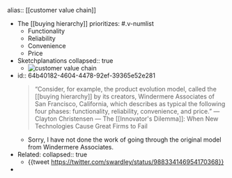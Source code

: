 alias:: [[customer value chain]]

- The [[buying hierarchy]] prioritizes: #.v-numlist
	- Functionality
	- Reliability
	- Convenience
	- Price
- Sketchplanations
  collapsed:: true
	- ![customer value chain](https://images.prismic.io/sketchplanations/4c5e559d-40c6-45e0-9c5b-3bcfbb57795f_161400892651.jpg)
- id:: 64b40182-4604-4478-92ef-39365e52e281
  > “Consider, for example, the product evolution model, called the [[buying hierarchy]] by its creators, Windermere Associates of San Francisco, California, which describes as typical the following four phases: functionality, reliability, convenience, and price.” —  Clayton Christensen — The [[Innovator's Dilemma]]: When New Technologies Cause Great Firms to Fail
	- Sorry, I have not done the work of going through the original model from Windermere Associates.
- Related:
  collapsed:: true
	- {{tweet https://twitter.com/swardley/status/988334146954170368}}
-